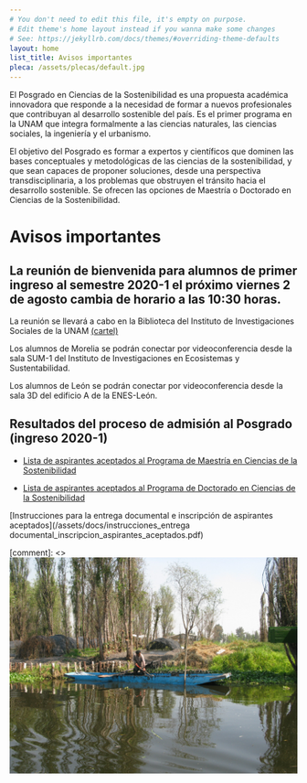 ```yaml
---
# You don't need to edit this file, it's empty on purpose.
# Edit theme's home layout instead if you wanna make some changes
# See: https://jekyllrb.com/docs/themes/#overriding-theme-defaults
layout: home
list_title: Avisos importantes
pleca: /assets/plecas/default.jpg
---
```


El Posgrado en Ciencias de la Sostenibilidad es una propuesta
académica innovadora que responde a la necesidad de formar a nuevos
profesionales que contribuyan al desarrollo sostenible del país. Es el
primer programa en la UNAM que integra formalmente a las ciencias
naturales, las ciencias sociales, la ingeniería y el urbanismo.
 

El objetivo del Posgrado es formar a expertos y científicos que
dominen las bases conceptuales y metodológicas de las ciencias de la
sostenibilidad, y que sean capaces de proponer soluciones, desde una
perspectiva transdisciplinaria, a los problemas que obstruyen el
tránsito hacia el desarrollo sostenible. Se ofrecen las opciones de
Maestría o Doctorado en Ciencias de la Sostenibilidad.


# Avisos importantes

## La reunión de bienvenida para alumnos de primer ingreso al semestre 2020-1 el próximo viernes 2 de agosto cambia de horario a las 10:30 horas. 

La reunión se llevará a cabo en la Biblioteca del Instituto de Investigaciones Sociales de la UNAM [(cartel)](/assets/docs/cartel_reunion_bienvenida_2020_1.pdf) 

Los alumnos de Morelia se podrán conectar por videoconferencia desde la sala SUM-1 del Instituto de Investigaciones en Ecosistemas y Sustentabilidad.

Los alumnos de León se podrán conectar por videoconferencia desde la sala 3D del edificio A de la ENES-León.

## Resultados del proceso de admisión al Posgrado (ingreso 2020-1)

 - [Lista de aspirantes aceptados al Programa de Maestría en Ciencias de la Sostenibilidad](/assets/docs/lista_aspirantes_aceptados_maestria_2020_1.pdf)

 - [Lista de aspirantes aceptados al Programa de Doctorado en Ciencias de la Sostenibilidad](/assets/docs/lista_aspirantes_aceptados_doctorado_2020_1.pdf)

[Instrucciones para la entrega documental e inscripción de aspirantes aceptados](/assets/docs/instrucciones_entrega documental_inscripcion_aspirantes_aceptados.pdf)

[comment]: <> ![sistema de siembra en Xochimilco](/assets/xochi_sistema_sembrado.jpg)
